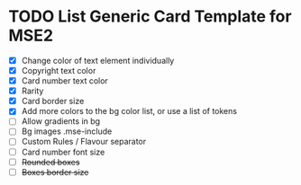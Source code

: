 # TODO List Generic Card Template for MSE2
- [X] Change color of text element individually
- [X] Copyright text color
- [X] Card number text color
- [X] Rarity
- [X] Card border size
- [x] Add more colors to the bg color list, or use a list of tokens
- [ ] Allow gradients in bg
- [ ] Bg images .mse-include
- [ ] Custom Rules / Flavour separator
- [ ] Card number font size
- [ ] ~~Rounded boxes~~
- [ ] ~~Boxes border size~~
